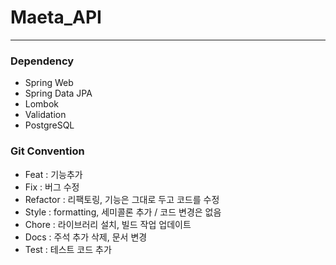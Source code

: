 # Maeta_API

---

### Dependency
* Spring Web
* Spring Data JPA
* Lombok
* Validation
* PostgreSQL

### Git Convention
* Feat : 기능추가
* Fix : 버그 수정
* Refactor : 리팩토링, 기능은 그대로 두고 코드를 수정
* Style : formatting, 세미콜론 추가 / 코드 변경은 없음
* Chore : 라이브러리 설치, 빌드 작업 업데이트
* Docs : 주석 추가 삭제, 문서 변경
* Test : 테스트 코드 추가